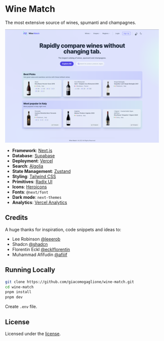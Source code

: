 # Wine Match

The most extensive source of wines, spumanti and champagnes.

![hero](public/og.png)


- **Framework**: [Next.js](https://nextjs.org/)
- **Database**: [Supabase](https://supabase.com)
- **Deployment**: [Vercel](https://vercel.com)
- **Search**: [Algolia](https://algolia.com)
- **State Management**: [Zustand](https://github.com/pmndrs/zustand)
- **Styling**: [Tailwind CSS](https://tailwindcss.com)
- **Primitives**: [Radix UI](https://https://www.radix-ui.com)
- **Icons**: [Heroicons](https://heroicons.com)
- **Fonts**: `@next/font`
- **Dark mode**: `next-themes`
- **Analytics**: [Vercel Analytics](https://vercel.com/analytics)

## Credits

A huge thanks for inspiration, code snippets and ideas to:

- Lee Robinson [@leeerob](https://twitter.com/leeerob)
- Shadcn [@shadcn](https://twitter.com/shadcn)
- Florentin Eckl [@ecklflorentin](https://twitter.com/ecklflorentin)
- Muhammad Afifudin [@afiiif](https://github.com/afiiif)

## Running Locally

```bash
git clone https://github.com/giacomogaglione/wine-match.git
cd wine-match
pnpm install
pnpm dev
```

Create `.env` file.

## License

Licensed under the [license](https://github.com/giacomogaglione/wine-match/blob/main/LICENSE.txt).
